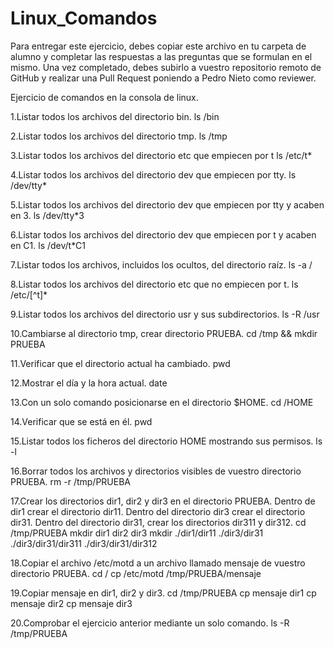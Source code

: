 # Linux_Comandos

Para entregar este ejercicio, debes copiar este archivo en tu carpeta de alumno y completar las respuestas a las preguntas que se formulan en el mismo.
Una vez completado, debes subirlo a vuestro repositorio remoto de GitHub y realizar una Pull Request poniendo a Pedro Nieto como reviewer.


Ejercicio de comandos en la consola de linux.

  1.Listar todos los archivos del directorio bin.
ls /bin   
     
    
  2.Listar todos los archivos del directorio tmp.
ls /tmp  
    
    
  3.Listar todos los archivos del directorio etc que empiecen por t 
ls /etc/t*   
    
  
  4.Listar todos los archivos del directorio dev que empiecen por tty.
ls /dev/tty*    
    
    
  5.Listar todos los archivos del directorio dev que empiecen por tty y acaben en 3.
 ls /dev/tty*3   
    
    
  6.Listar todos los archivos del directorio dev que empiecen por t y acaben en C1.
ls /dev/t*C1    
    

  7.Listar todos los archivos, incluidos los ocultos, del directorio raíz.
ls -a /    
    
    
  8.Listar todos los archivos del directorio etc que no empiecen por t.
ls /etc/[^t]*    
    

  9.Listar todos los archivos del directorio usr y sus subdirectorios.
ls -R /usr    
    

  10.Cambiarse al directorio tmp, crear directorio PRUEBA.
cd /tmp && mkdir PRUEBA    
    

  11.Verificar que el directorio actual ha cambiado.
pwd    
    

  12.Mostrar el día y la hora actual.
date    
    

  13.Con un solo comando posicionarse en el directorio $HOME.
cd /HOME    
    
 
  14.Verificar que se está en él.
pwd    
    

  15.Listar todos los ficheros del directorio HOME mostrando sus permisos.
ls -l    
    

  16.Borrar todos los archivos y directorios visibles de vuestro directorio PRUEBA.
rm -r /tmp/PRUEBA    
    

  17.Crear los directorios dir1, dir2 y dir3 en el directorio PRUEBA. Dentro de dir1 crear el directorio dir11. Dentro del directorio 
  dir3 crear el directorio dir31. Dentro del directorio dir31, crear los directorios dir311 y dir312.
cd /tmp/PRUEBA
mkdir dir1 dir2 dir3
mkdir ./dir1/dir11 ./dir3/dir31 ./dir3/dir31/dir311 ./dir3/dir31/dir312     
    
    
  18.Copiar el archivo /etc/motd a un archivo llamado mensaje de vuestro directorio PRUEBA.
cd /
cp /etc/motd /tmp/PRUEBA/mensaje    
    

  19.Copiar mensaje en dir1, dir2 y dir3.
cd /tmp/PRUEBA
cp mensaje dir1
cp mensaje dir2
cp mensaje dir3     
    
    
  20.Comprobar el ejercicio anterior mediante un solo comando.
ls -R /tmp/PRUEBA  
    

    
   

